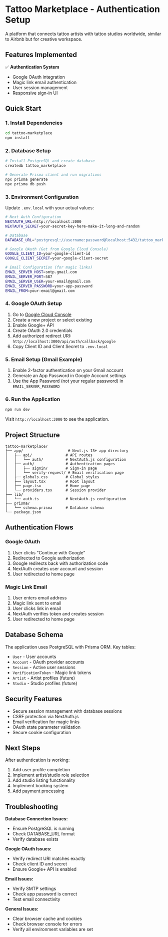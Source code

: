 # Tattoo Marketplace - Authentication Setup

A platform that connects tattoo artists with tattoo studios worldwide, similar to Airbnb but for creative workspace.

## Features Implemented

✅ **Authentication System**
- Google OAuth integration
- Magic link email authentication
- User session management
- Responsive sign-in UI

## Quick Start

### 1. Install Dependencies
```bash
cd tattoo-marketplace
npm install
```

### 2. Database Setup
```bash
# Install PostgreSQL and create database
createdb tattoo_marketplace

# Generate Prisma client and run migrations
npx prisma generate
npx prisma db push
```

### 3. Environment Configuration

Update `.env.local` with your actual values:

```bash
# Next Auth Configuration
NEXTAUTH_URL=http://localhost:3000
NEXTAUTH_SECRET=your-secret-key-here-make-it-long-and-random

# Database
DATABASE_URL="postgresql://username:password@localhost:5432/tattoo_marketplace"

# Google OAuth (Get from Google Cloud Console)
GOOGLE_CLIENT_ID=your-google-client-id
GOOGLE_CLIENT_SECRET=your-google-client-secret

# Email Configuration (for magic links)
EMAIL_SERVER_HOST=smtp.gmail.com
EMAIL_SERVER_PORT=587
EMAIL_SERVER_USER=your-email@gmail.com
EMAIL_SERVER_PASSWORD=your-app-password
EMAIL_FROM=your-email@gmail.com
```

### 4. Google OAuth Setup

1. Go to [Google Cloud Console](https://console.cloud.google.com)
2. Create a new project or select existing
3. Enable Google+ API
4. Create OAuth 2.0 credentials
5. Add authorized redirect URI: `http://localhost:3000/api/auth/callback/google`
6. Copy Client ID and Client Secret to `.env.local`

### 5. Email Setup (Gmail Example)

1. Enable 2-factor authentication on your Gmail account
2. Generate an App Password in Google Account settings
3. Use the App Password (not your regular password) in `EMAIL_SERVER_PASSWORD`

### 6. Run the Application

```bash
npm run dev
```

Visit `http://localhost:3000` to see the application.

## Project Structure

```
tattoo-marketplace/
├── app/                    # Next.js 13+ app directory
│   ├── api/               # API routes
│   │   └── auth/          # NextAuth.js configuration
│   ├── auth/              # Authentication pages
│   │   ├── signin/        # Sign-in page
│   │   └── verify-request/ # Email verification page
│   ├── globals.css        # Global styles
│   ├── layout.tsx         # Root layout
│   ├── page.tsx           # Home page
│   └── providers.tsx      # Session provider
├── lib/
│   └── auth.ts            # NextAuth.js configuration
├── prisma/
│   └── schema.prisma      # Database schema
└── package.json
```

## Authentication Flows

### Google OAuth
1. User clicks "Continue with Google"
2. Redirected to Google authorization
3. Google redirects back with authorization code
4. NextAuth creates user account and session
5. User redirected to home page

### Magic Link Email
1. User enters email address
2. Magic link sent to email
3. User clicks link in email
4. NextAuth verifies token and creates session
5. User redirected to home page

## Database Schema

The application uses PostgreSQL with Prisma ORM. Key tables:
- `User` - User accounts
- `Account` - OAuth provider accounts
- `Session` - Active user sessions
- `VerificationToken` - Magic link tokens
- `Artist` - Artist profiles (future)
- `Studio` - Studio profiles (future)

## Security Features

- Secure session management with database sessions
- CSRF protection via NextAuth.js
- Email verification for magic links
- OAuth state parameter validation
- Secure cookie configuration

## Next Steps

After authentication is working:
1. Add user profile completion
2. Implement artist/studio role selection
3. Add studio listing functionality
4. Implement booking system
5. Add payment processing

## Troubleshooting

**Database Connection Issues:**
- Ensure PostgreSQL is running
- Check DATABASE_URL format
- Verify database exists

**Google OAuth Issues:**
- Verify redirect URI matches exactly
- Check client ID and secret
- Ensure Google+ API is enabled

**Email Issues:**
- Verify SMTP settings
- Check app password is correct
- Test email connectivity

**General Issues:**
- Clear browser cache and cookies
- Check browser console for errors
- Verify all environment variables are set